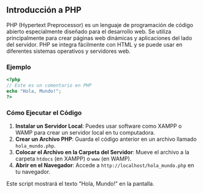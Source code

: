 ## Introducción a PHP

PHP (Hypertext Preprocessor) es un lenguaje de programación de código abierto especialmente diseñado para el desarrollo web. Se utiliza principalmente para crear páginas web dinámicas y aplicaciones del lado del servidor. PHP se integra fácilmente con HTML y se puede usar en diferentes sistemas operativos y servidores web.

### Ejemplo

```php
<?php
// Este es un comentario en PHP
echo "Hola, Mundo!";
?>
```

### Cómo Ejecutar el Código

1. **Instalar un Servidor Local**: Puedes usar software como XAMPP o WAMP para crear un servidor local en tu computadora.
2. **Crear un Archivo PHP**: Guarda el código anterior en un archivo llamado `hola_mundo.php`.
3. **Colocar el Archivo en la Carpeta del Servidor**: Mueve el archivo a la carpeta `htdocs` (en XAMPP) o `www` (en WAMP).
4. **Abrir en el Navegador**: Accede a `http://localhost/hola_mundo.php` en tu navegador.

Este script mostrará el texto "Hola, Mundo!" en la pantalla.
